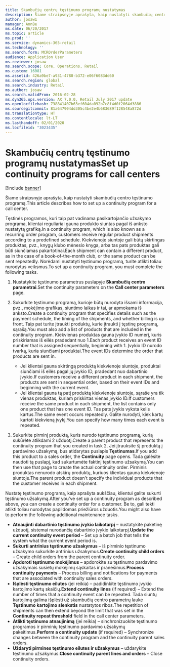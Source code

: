```yaml
---
title: Skambučių centrų tęstinumo programų nustatymas
description: Šiame straipsnyje aprašyta, kaip nustatyti skambučių centro tęstinumo programą.
author: josaw1
manager: AnnBe
ms.date: 06/20/2017
ms.topic: article
ms.prod: ''
ms.service: dynamics-365-retail
ms.technology: ''
ms.search.form: MCROrderParameters
audience: Application User
ms.reviewer: josaw
ms.search.scope: Core, Operations, Retail
ms.custom: 16081
ms.assetid: 426a9be7-a931-4780-b372-e06f6083dd60
ms.search.region: global
ms.search.industry: Retail
ms.author: josaw
ms.search.validFrom: 2016-02-28
ms.dyn365.ops.version: AX 7.0.0, Retail July 2017 update
ms.openlocfilehash: 738841407b63ef604da092b7c8f4d0f2064d3886
ms.sourcegitcommit: 81a647904dd305c4be2e4b683689f128548a872d
ms.translationtype: HT
ms.contentlocale: lt-LT
ms.lasthandoff: 02/01/2020
ms.locfileid: "3023435"
---
```

# <a name="set-up-continuity-programs-for-call-centers"></a><span data-ttu-id="9ff88-103">Skambučių centrų tęstinumo programų nustatymas</span><span class="sxs-lookup"><span data-stu-id="9ff88-103">Set up continuity programs for call centers</span></span>

[!include [banner](includes/banner.md)]

<span data-ttu-id="9ff88-104">Šiame straipsnyje aprašyta, kaip nustatyti skambučių centro tęstinumo programą.</span><span class="sxs-lookup"><span data-stu-id="9ff88-104">This article describes how to set up a continuity program for a call center.</span></span>

<span data-ttu-id="9ff88-105">Tęstinės programos, kuri taip pat vadinama pasikartojančio užsakymo programa, klientai reguliariai gauna produkto siuntas pagal iš anksto nustatytą grafiką.</span><span class="sxs-lookup"><span data-stu-id="9ff88-105">In a continuity program, which is also known as a recurring order program, customers receive regular product shipments according to a predefined schedule.</span></span> <span data-ttu-id="9ff88-106">Kiekvienoje siuntoje gali būtų skirtingas produktas, pvz., knygų klubo mėnesio knyga, arba tas pats produktas gali būti siunčiamas pakartotinai.</span><span class="sxs-lookup"><span data-stu-id="9ff88-106">Each shipment can contain a different product, as in the case of a book-of-the-month club, or the same product can be sent repeatedly.</span></span> <span data-ttu-id="9ff88-107">Norėdami nustatyti tęstinumo programą, turite atlikti toliau nurodytus veiksmus.</span><span class="sxs-lookup"><span data-stu-id="9ff88-107">To set up a continuity program, you must complete the following tasks.</span></span>

1. <span data-ttu-id="9ff88-108">Nustatykite tęstinumo parametrus puslapyje **Skambučių centro parametrai**.</span><span class="sxs-lookup"><span data-stu-id="9ff88-108">Set the continuity parameters on the **Call center parameters** page.</span></span>
2. <span data-ttu-id="9ff88-109">Sukurkite tęstinumo programą, kurioje būtų nurodyta išsami informacija, pvz., mokėjimo grafikas, siuntimo laikas ir tai, ar apmokama iš anksto.</span><span class="sxs-lookup"><span data-stu-id="9ff88-109">Create a continuity program that specifies details such as the payment schedule, the timing of the shipments, and whether billing is up front.</span></span> <span data-ttu-id="9ff88-110">Taip pat turite įtraukti produktų, kurie įtraukti į tęstinę programą, sąrašą.</span><span class="sxs-lookup"><span data-stu-id="9ff88-110">You must also add a list of products that are included in the continuity program.</span></span> <span data-ttu-id="9ff88-111">Kiekvienas produktas gauna įvykio ID numerį, kuris priskiriamas iš eilės pradedant nuo 1.</span><span class="sxs-lookup"><span data-stu-id="9ff88-111">Each product receives an event ID number that is assigned sequentially, beginning with 1.</span></span> <span data-ttu-id="9ff88-112">Įvykio ID nurodo tvarką, kuria siunčiami produktai.</span><span class="sxs-lookup"><span data-stu-id="9ff88-112">The event IDs determine the order that products are sent in.</span></span>

    - <span data-ttu-id="9ff88-113">Jei klientai gauna skirtingą produktą kiekvienoje siuntoje, produktai siunčiami iš eilės pagal jų įvykio ID, pradedant nuo dabartinio įvykio.</span><span class="sxs-lookup"><span data-stu-id="9ff88-113">If customers receive a different product in each shipment, the products are sent in sequential order, based on their event IDs and beginning with the current event.</span></span>
    - <span data-ttu-id="9ff88-114">Jei klientai gauna tą patį produktą kiekvienoje siuntoje, sąraše yra tik vienas produktas, kuriam priskirtas vienas įvykio ID.</span><span class="sxs-lookup"><span data-stu-id="9ff88-114">If customers receive the same product in each shipment, the list contains only one product that has one event ID.</span></span> <span data-ttu-id="9ff88-115">Tas pats įvykis vyksta kelis kartus.</span><span class="sxs-lookup"><span data-stu-id="9ff88-115">The same event occurs repeatedly.</span></span> <span data-ttu-id="9ff88-116">Galite nurodyti, kiek kartų kartoti kiekvieną įvykį.</span><span class="sxs-lookup"><span data-stu-id="9ff88-116">You can specify how many times each event is repeated.</span></span>

3. <span data-ttu-id="9ff88-117">Sukurkite pirminį produktą, kuris nurodo tęstinumo programą, kurią sukūrėte atlikdami 2 užduotį.</span><span class="sxs-lookup"><span data-stu-id="9ff88-117">Create a parent product that represents the continuity program that you created in task 2.</span></span> <span data-ttu-id="9ff88-118">Jei įtrauksite šį produktą į pardavimo užsakymą, bus atidarytas puslapis **Tęstinumas**.</span><span class="sxs-lookup"><span data-stu-id="9ff88-118">If you add this product to a sales order, the **Continuity** page opens.</span></span> <span data-ttu-id="9ff88-119">Tada galėsite naudoti tą puslapį, kad sukurtumėte faktinį tęstinumo užsakymą.</span><span class="sxs-lookup"><span data-stu-id="9ff88-119">You can then use that page to create the actual continuity order.</span></span> <span data-ttu-id="9ff88-120">Pirminis produktas nenurodo atskirų produktų, kuriuos klientas gauna kiekvienoje siuntoje.</span><span class="sxs-lookup"><span data-stu-id="9ff88-120">The parent product doesn't specify the individual products that the customer receives in each shipment.</span></span>

<span data-ttu-id="9ff88-121">Nustatę tęstinumo programą, kaip aprašyta aukščiau, klientui galite sukurti tęstinumo užsakymą.</span><span class="sxs-lookup"><span data-stu-id="9ff88-121">After you've set up a continuity program as described above, you can create a continuity order for a customer.</span></span> <span data-ttu-id="9ff88-122">Be to, gali tekti atlikti toliau nurodytas papildomas priežiūros užduotis.</span><span class="sxs-lookup"><span data-stu-id="9ff88-122">You might also have to perform the following additional maintenance tasks.</span></span>

- <span data-ttu-id="9ff88-123">**Atnaujinti dabartinio tęstinumo įvykio laikotarpį** – nustatykite paketinę užduotį, sistemai nurodančią dabartinio įvykio laikotarpį.</span><span class="sxs-lookup"><span data-stu-id="9ff88-123">**Update the current continuity event period** – Set up a batch job that tells the system what the current event period is.</span></span>
- <span data-ttu-id="9ff88-124">**Sukurti antrinius tęstinumo užsakymus** – iš pirminio tęstinumo užsakymo sukurkite antrinius užsakymus.</span><span class="sxs-lookup"><span data-stu-id="9ff88-124">**Create continuity child orders** – Create child orders from the parent continuity order.</span></span>
- <span data-ttu-id="9ff88-125">**Apdoroti tęstinumo mokėjimus** – apdorokite su tęstinumo pardavimo užsakymais susietų mokėjimų sąskaitas ir pranešimus.</span><span class="sxs-lookup"><span data-stu-id="9ff88-125">**Process continuity payments** – Process billing and notifications for payments that are associated with continuity sales orders.</span></span>
- <span data-ttu-id="9ff88-126">**Išplėsti tęstinumo eilutes** (jei reikia) – padidinkite tęstinumo įvykio kartojimo kartų skaičių.</span><span class="sxs-lookup"><span data-stu-id="9ff88-126">**Extend continuity lines** (if required) – Extend the number of times that a continuity event can be repeated.</span></span> <span data-ttu-id="9ff88-127">Tada siuntų kartojimą galima išplėsti už skambučių centro parametrų lauke **Tęstinumo kartojimo slenkstis** nustatytos ribos.</span><span class="sxs-lookup"><span data-stu-id="9ff88-127">The repetition of shipments can then extend beyond the limit that was set in the **Continuity repeat threshold** field in the call center parameters.</span></span>
- <span data-ttu-id="9ff88-128">**Atlikti tęstinumo atnaujinimą** (jei reikia) – sinchronizuokite tęstinumo programos ir pirminių tęstinumo pardavimo užsakymų pakeitimus.</span><span class="sxs-lookup"><span data-stu-id="9ff88-128">**Perform a continuity update** (if required) – Synchronize changes between the continuity program and the continuity parent sales orders.</span></span>
- <span data-ttu-id="9ff88-129">**Uždaryti pirmines tęstinumo eilutes ir užsakymus** – uždarykite tęstinumo užsakymus.</span><span class="sxs-lookup"><span data-stu-id="9ff88-129">**Close continuity parent lines and orders** – Close continuity orders.</span></span>
